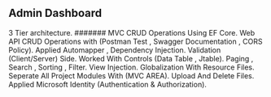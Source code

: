 ## Admin Dashboard



3 Tier architecture.
#######
MVC CRUD Operations Using EF Core.
Web API CRUD Operations with (Postman Test , Swagger Documentation , CORS Policy).
Applied Automapper , Dependency Injection.
Validation (Client/Server) Side.
Worked With Controls (Data Table , Jtable).
Paging , Search , Sorting , Filter.
View Injection.
Globalization With Resource Files.
Seperate All Project Modules With (MVC AREA).
Upload And Delete Files.
Applied Microsoft Identity (Authentication & Authorization).


